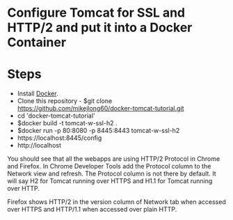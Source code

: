 # Configure Tomcat for SSL and HTTP/2 and put it into a Docker Container

# Steps
* Install [Docker](https://docs.docker.com/install/).
* Clone this repository - $git clone https://github.com/mikejlong60/docker-tomcat-tutorial.git
* cd 'docker-tomcat-tutorial'
* $docker build -t tomcat-w-ssl-h2 .
* $docker run -p 80:8080 -p 8445:8443 tomcat-w-ssl-h2
* https://localhost:8445/config
* http://localhost

You should see that all the webapps are using HTTP/2 Protocol in Chrome and Firefox.
In Chrome Developer Tools add the Protocol column to the Network view and refresh.  The
Protocol column is not there by default. It will say H2 for Tomcat running over HTTPS
and H1.1 for Tomcat running over HTTP.

Firefox shows  HTTP/2 in the version column of Network tab when accessed over HTTPS
and HTTP/1.1 when accessed over plain HTTP.

